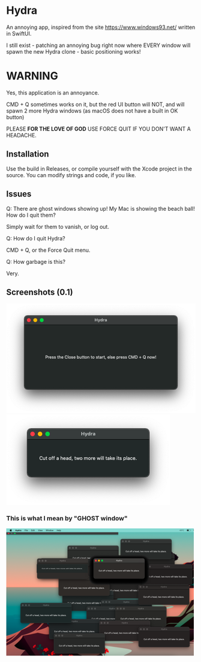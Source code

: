 # Hydra 
An annoying app, inspired from the site https://www.windows93.net/ written in SwiftUI.

I still exist - patching an annoying bug right now where EVERY window will spawn the new Hydra clone - basic positioning works!

# WARNING
Yes, this application is an annoyance.

CMD + Q sometimes works on it, but the red UI button will NOT, and will spawn 2 more Hydra windows (as macOS does not have a built in OK button)

PLEASE **FOR THE LOVE OF GOD** USE FORCE QUIT IF YOU DON'T WANT A HEADACHE.

## Installation
Use the build in Releases, or compile yourself with the Xcode project in the source. You can modify strings and code, if you like.

## Issues
Q: There are ghost windows showing up! My Mac is showing the beach ball! How do I quit them?

Simply wait for them to vanish, or log out.


Q: How do I quit Hydra?

CMD + Q, or the Force Quit menu. 


Q: How garbage is this?

Very.

## Screenshots (0.1)
<img src=/git-resources/screenshots/launch.png>
<img src=/git-resources/screenshots/hydra.png>

### This is what I mean by "GHOST window" 
<img style="width: 500px; align: left" src=/git-resources/screenshots/stroke.png>

